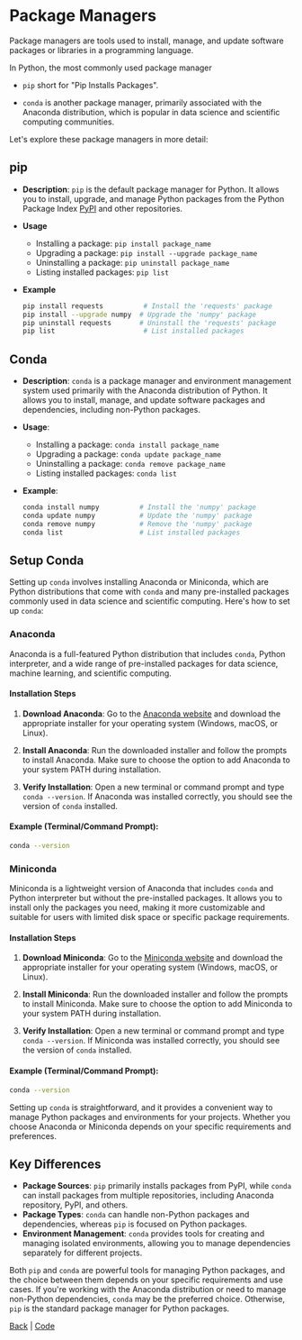 # Package Managers

Package managers are tools used to install, manage, and update software packages or libraries in a programming language.

In Python, the most commonly used package manager

- `pip` short for "Pip Installs Packages". 

- `conda` is another package manager, primarily associated with the Anaconda distribution, which is popular in data science and scientific computing communities. 

Let's explore these package managers in more detail:

## pip

- **Description**: `pip` is the default package manager for Python. It allows you to install, upgrade, and manage Python packages from the Python Package Index [PyPI](https://pypi.org) and other repositories.

- **Usage**
  - Installing a package: `pip install package_name`
  - Upgrading a package: `pip install --upgrade package_name`
  - Uninstalling a package: `pip uninstall package_name`
  - Listing installed packages: `pip list`

- **Example**
  ```bash
  pip install requests          # Install the 'requests' package
  pip install --upgrade numpy  # Upgrade the 'numpy' package
  pip uninstall requests       # Uninstall the 'requests' package
  pip list                      # List installed packages
  ```

## Conda

- **Description**: `conda` is a package manager and environment management system used primarily with the Anaconda distribution of Python. It allows you to install, manage, and update software packages and dependencies, including non-Python packages.
  
- **Usage**:
  - Installing a package: `conda install package_name`
  - Upgrading a package: `conda update package_name`
  - Uninstalling a package: `conda remove package_name`
  - Listing installed packages: `conda list`

- **Example**:
  ```bash
  conda install numpy          # Install the 'numpy' package
  conda update numpy           # Update the 'numpy' package
  conda remove numpy           # Remove the 'numpy' package
  conda list                   # List installed packages
  ```

## Setup Conda

Setting up `conda` involves installing Anaconda or Miniconda, which are Python distributions that come with `conda` and many pre-installed packages commonly used in data science and scientific computing. Here's how to set up `conda`:

### Anaconda

Anaconda is a full-featured Python distribution that includes `conda`, Python interpreter, and a wide range of pre-installed packages for data science, machine learning, and scientific computing.

#### Installation Steps

1. **Download Anaconda**: Go to the [Anaconda website](https://www.anaconda.com/products/distribution) and download the appropriate installer for your operating system (Windows, macOS, or Linux).
   
2. **Install Anaconda**: Run the downloaded installer and follow the prompts to install Anaconda. Make sure to choose the option to add Anaconda to your system PATH during installation.

3. **Verify Installation**: Open a new terminal or command prompt and type `conda --version`. If Anaconda was installed correctly, you should see the version of `conda` installed.

#### Example (Terminal/Command Prompt):
```bash
conda --version
```

### Miniconda

Miniconda is a lightweight version of Anaconda that includes `conda` and Python interpreter but without the pre-installed packages. It allows you to install only the packages you need, making it more customizable and suitable for users with limited disk space or specific package requirements.

#### Installation Steps

1. **Download Miniconda**: Go to the [Miniconda website](https://docs.conda.io/en/latest/miniconda.html) and download the appropriate installer for your operating system (Windows, macOS, or Linux).

2. **Install Miniconda**: Run the downloaded installer and follow the prompts to install Miniconda. Make sure to choose the option to add Miniconda to your system PATH during installation.

3. **Verify Installation**: Open a new terminal or command prompt and type `conda --version`. If Miniconda was installed correctly, you should see the version of `conda` installed.

#### Example (Terminal/Command Prompt):
```bash
conda --version
```

Setting up `conda` is straightforward, and it provides a convenient way to manage Python packages and environments for your projects. Whether you choose Anaconda or Miniconda depends on your specific requirements and preferences.

## Key Differences

- **Package Sources**: `pip` primarily installs packages from PyPI, while `conda` can install packages from multiple repositories, including Anaconda repository, PyPI, and others.
- **Package Types**: `conda` can handle non-Python packages and dependencies, whereas `pip` is focused on Python packages.
- **Environment Management**: `conda` provides tools for creating and managing isolated environments, allowing you to manage dependencies separately for different projects.

Both `pip` and `conda` are powerful tools for managing Python packages, and the choice between them depends on your specific requirements and use cases. If you're working with the Anaconda distribution or need to manage non-Python dependencies, `conda` may be the preferred choice. Otherwise, `pip` is the standard package manager for Python packages.

[Back](../python.md) | [Code](../../code.md)
